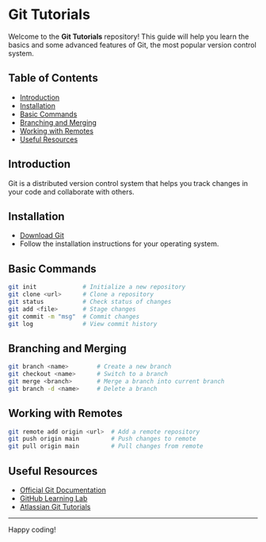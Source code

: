 # Git Tutorials

Welcome to the **Git Tutorials** repository! This guide will help you learn the basics and some advanced features of Git, the most popular version control system.

## Table of Contents

- [Introduction](#introduction)
- [Installation](#installation)
- [Basic Commands](#basic-commands)
- [Branching and Merging](#branching-and-merging)
- [Working with Remotes](#working-with-remotes)
- [Useful Resources](#useful-resources)

## Introduction

Git is a distributed version control system that helps you track changes in your code and collaborate with others.

## Installation

- [Download Git](https://git-scm.com/downloads)
- Follow the installation instructions for your operating system.

## Basic Commands

```bash
git init             # Initialize a new repository
git clone <url>      # Clone a repository
git status           # Check status of changes
git add <file>       # Stage changes
git commit -m "msg"  # Commit changes
git log              # View commit history
```

## Branching and Merging

```bash
git branch <name>        # Create a new branch
git checkout <name>      # Switch to a branch
git merge <branch>       # Merge a branch into current branch
git branch -d <name>     # Delete a branch
```

## Working with Remotes

```bash
git remote add origin <url>  # Add a remote repository
git push origin main         # Push changes to remote
git pull origin main         # Pull changes from remote
```

## Useful Resources

- [Official Git Documentation](https://git-scm.com/doc)
- [GitHub Learning Lab](https://lab.github.com/)
- [Atlassian Git Tutorials](https://www.atlassian.com/git/tutorials)

---

Happy coding!